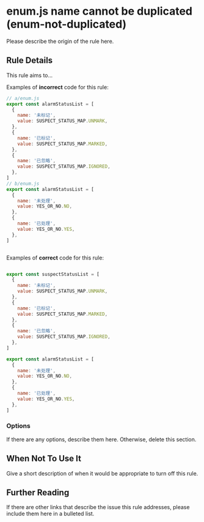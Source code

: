 # enum.js name cannot be duplicated (enum-not-duplicated)

Please describe the origin of the rule here.


## Rule Details

This rule aims to...

Examples of **incorrect** code for this rule:

```js
// a/enum.js
export const alarmStatusList = [
  {
    name: '未标记',
    value: SUSPECT_STATUS_MAP.UNMARK,
  },
  {
    name: '已标记',
    value: SUSPECT_STATUS_MAP.MARKED,
  },
  {
    name: '已忽略',
    value: SUSPECT_STATUS_MAP.IGNORED,
  },
]
// b/enum.js
export const alarmStatusList = [
  {
    name: '未处理',
    value: YES_OR_NO.NO,
  },
  {
    name: '已处理',
    value: YES_OR_NO.YES,
  },
]



```

Examples of **correct** code for this rule:

```js

export const suspectStatusList = [
  {
    name: '未标记',
    value: SUSPECT_STATUS_MAP.UNMARK,
  },
  {
    name: '已标记',
    value: SUSPECT_STATUS_MAP.MARKED,
  },
  {
    name: '已忽略',
    value: SUSPECT_STATUS_MAP.IGNORED,
  },
]

export const alarmStatusList = [
  {
    name: '未处理',
    value: YES_OR_NO.NO,
  },
  {
    name: '已处理',
    value: YES_OR_NO.YES,
  },
]

```

### Options

If there are any options, describe them here. Otherwise, delete this section.

## When Not To Use It

Give a short description of when it would be appropriate to turn off this rule.

## Further Reading

If there are other links that describe the issue this rule addresses, please include them here in a bulleted list.
